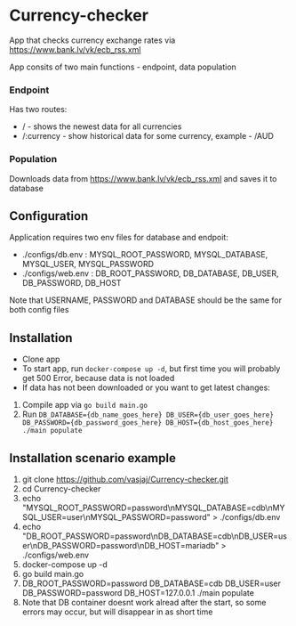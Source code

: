 # Currency-checker

App that checks currency exchange rates via https://www.bank.lv/vk/ecb_rss.xml

App consits of two main functions - endpoint, data population

### Endpoint

Has two routes:

- / - shows the newest data for all currencies
- /:currency - show historical data for some currency, example - /AUD

### Population

Downloads data from https://www.bank.lv/vk/ecb_rss.xml and saves it to database

## Configuration

Application requires two env files for database and endpoit:

- ./configs/db.env : MYSQL_ROOT_PASSWORD, MYSQL_DATABASE, MYSQL_USER, MYSQL_PASSWORD
- ./configs/web.env : DB_ROOT_PASSWORD, DB_DATABASE, DB_USER, DB_PASSWORD, DB_HOST

Note that USERNAME, PASSWORD and DATABASE should be the same for both config files

## Installation

- Clone app
- To start app, run ```docker-compose up -d```, but first time you will probably get 500 Error, because data is not loaded
- If data has not been downloaded or you want to get latest changes:
1. Compile app via ```go build main.go```
2. Run ```DB_DATABASE={db_name_goes_here} DB_USER={db_user_goes_here} DB_PASSWORD={db_password_goes_here} DB_HOST={db_host_goes_here} ./main populate ```

## Installation scenario example

1. git clone https://github.com/vasjaj/Currency-checker.git
2. cd Currency-checker
3. echo "MYSQL_ROOT_PASSWORD=password\nMYSQL_DATABASE=cdb\nMYSQL_USER=user\nMYSQL_PASSWORD=password" > ./configs/db.env
4. echo "DB_ROOT_PASSWORD=password\nDB_DATABASE=cdb\nDB_USER=user\nDB_PASSWORD=password\nDB_HOST=mariadb" > ./configs/web.env
5. docker-compose up -d
6. go build main.go
7. DB_ROOT_PASSWORD=password DB_DATABASE=cdb DB_USER=user DB_PASSWORD=password DB_HOST=127.0.0.1 ./main populate 
8. Note that DB container doesnt work alread after the start, so some errors may occur, but will disappear in as short time
